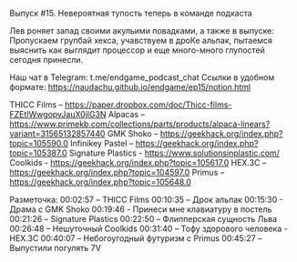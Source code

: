 Выпуск #15. Невероятная тупость теперь в команде подкаста

Лев роняет запад своими акульими повадками, а также в выпуске:
Пропускаем групбай хекса, учавствуем в дроКе альпак, пытаемся выяснить как выглядит процессор и еще много-много глупостей сегодня принесли.

Наш чат в Telegram: t.me/endgame_podcast_chat
Ссылки в удобном формате: https://naudachu.github.io/endgame/ep15/notion.html

THICC Films – https://paper.dropbox.com/doc/Thicc-films-FZEtIWwgopvJauX0jlG3N
Alpacas – https://www.primekb.com/collections/parts/products/alpaca-linears?variant=31565132857440
GMK Shoko – https://geekhack.org/index.php?topic=105590.0
Infinikey Pastel – https://geekhack.org/index.php?topic=105387.0
Signature Plastics - https://www.solutionsinplastic.com/
Coolkids - https://geekhack.org/index.php?topic=105617.0
HEX.3C – https://geekhack.org/index.php?topic=104597.0
Primus – https://geekhack.org/index.php?topic=105648.0

Разметочка:
00:02:57 – THICC Films
00:10:35 – Дрок альпак
00:15:30 - Драма с GMK Shoko
00:19:46 - Принеси мне клавиатуру в постель
00:21:26 – Signature Plastics
00:22:50 – Флипперская сущность Льва
00:26:48 – Нешуточный Coolkids
00:31:40 – Тофу здорового человека - HEX.3C
00:40:07 – Небогоугодный футуризм с Primus
00:45:27 – Выпустили погулять 7V